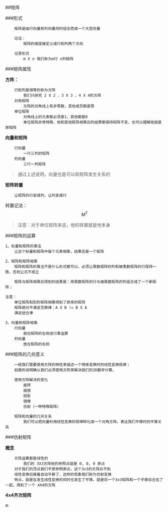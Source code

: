 ##矩阵

###形式
```
    矩阵是由行向量和列向量同时组合而成一个大型向量

    记法：
        矩阵的维度被定义成行和列两个方向

    记录形式
        m X n 我们称为m行 n列矩阵
```

###矩阵属性

**方阵：**
```
    行和列是相等的称为方阵
        我们只研究 2 X 2 、3 X 3 、4 X 4的方阵
    对角矩阵
        方阵的对角线上有非零数，其他成员都是零
    单位矩阵
        对角线上的元素都必须是1，其他都是0
        单位矩阵非常特殊，他和其他矩阵相乘后的结果都保持矩阵不变，也可以理解他就是原矩阵
```
**向量和矩阵**
```
    行向量
        一行三列的矩阵
    列向量
        三行一列矩阵
```
>通过上述说明，向量也是可以和矩阵发生关系的

**矩阵转置**

    
        让矩阵的行变成列，让列变成行
    
转置记法： $$M^T$$
    
>注意：对于单位矩阵来说，他的转置就是他本身



###矩阵的运算
```
1、标量和矩阵的乘法
    让这个标量和矩阵中每个元素相乘，结果还是一个矩阵

2、矩阵和矩阵相乘
    矩阵和矩阵的乘法不是什么形式都可以，必须让乘数矩阵的列和被乘数矩阵的行保持一致，否则公式不成立

    矩阵与矩阵相乘后得到的结果是：用乘数矩阵的行与被乘数矩阵的列组合成了一个新矩阵；

注意：
    单位矩阵和别的矩阵相乘得到了原来的矩阵
    矩阵绝对不满足交换律：A X B != B X A
    满足结合律

3、向量和矩阵相乘
    行向量
        放在矩阵的左侧进行乘运算
    列向量
        放在矩阵的右侧
```

###矩阵的几何意义
```
    一般我们需要使用方阵的特性来描述一个物体变换时的线性变换规律；
    前面的说明确认我们必须使用方阵来解决我们的3D数学计算。

    使用方阵解决的变化
        旋转
        缩放
        投影
        镜像
        仿射（一种特殊矩阵）

    矩阵和向量的几何关系
        我们可以把向量利用线性变换的规律转化成一个对角方阵，表达我们平移时的平移关系
```

###仿射矩阵

**概念**
```
    方阵运算都是线性的
        我们的 3X3方阵他的参照点就是 0, 0, 0 原点
    对于我们的顶点我们不想参照原点，这个3x3的方阵办不到
    线性变换后接着自动平移了，这样的现象我们称为仿射变换
    特点，就是在发生线性变换的同时也发生了平移，就是将一个3x3矩阵和一个平移综合在了一起，得到了一个 4X4的方阵
```
**4x4齐次矩阵**


🔚
